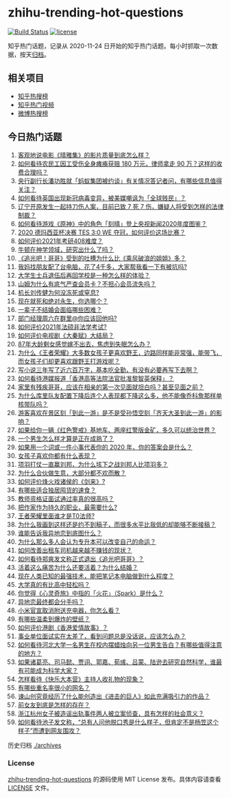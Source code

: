 # zhihu-trending-hot-questions

[![Build Status](https://github.com/justjavac/zhihu-trending-hot-questions/workflows/ci/badge.svg?branch=master)](https://github.com/justjavac/zhihu-trending-hot-questions/actions)
[![license](https://img.shields.io/github/license/justjavac/zhihu-trending-hot-questions)](https://github.com/justjavac/zhihu-trending-hot-questions/blob/master/LICENSE)

知乎热门话题，记录从 2020-11-24 日开始的知乎热门话题。每小时抓取一次数据，按天[归档](./archives)。

## 相关项目

- [知乎热搜榜](https://github.com/justjavac/zhihu-trending-top-search)
- [知乎热门视频](https://github.com/justjavac/zhihu-trending-hot-video)
- [微博热搜榜](https://github.com/justjavac/weibo-trending-hot-search)

## 今日热门话题

<!-- BEGIN -->
<!-- 最后更新时间 Mon Dec 28 2020 03:14:46 GMT+0800 (CST) -->
1. [客观地说电影《晴雅集》的影片质量到底怎么样？](https://www.zhihu.com/question/436379457)
1. [如何看待农民工因工受伤全身瘫痪获赔 180 万元，律师拿走 90 万？这样的收费合理吗？](https://www.zhihu.com/question/436628220)
1. [央行副行长潘功胜就「蚂蚁集团被约谈」有关情况答记者问，有哪些信息值得关注？](https://www.zhihu.com/question/436704650)
1. [如何看待英国出现新冠病毒变异，被美媒嘲讽为「全球贱民」？](https://www.zhihu.com/question/436090381)
1. [辽宁开原发生一起持刀伤人案，目前已致 7 死 7 伤，嫌疑人将受到怎样的法律制裁？](https://www.zhihu.com/question/436696938)
1. [如何看待游戏《原神》中的角色「刻晴」登上央视新闻2020年度图鉴？](https://www.zhihu.com/question/436689326)
1. [2020 德玛西亚杯决赛 TES 3:0 WE 夺冠，如何评价这场比赛？](https://www.zhihu.com/question/436746897)
1. [如何评价2021年考研408难度？](https://www.zhihu.com/question/436728345)
1. [牛顿在神学领域，研究出什么了吗？](https://www.zhihu.com/question/407523959)
1. [《追光吧！哥哥》受到的吐槽为什么比《乘风破浪的姐姐》多？](https://www.zhihu.com/question/434881151)
1. [我妈找朋友配了台电脑，花了4千多，大家帮我看一下有被坑吗?](https://www.zhihu.com/question/435575023)
1. [大学生士兵退伍后再回学校是一种怎么样的体验？](https://www.zhihu.com/question/34000535)
1. [山姆为什么有底气严查会员卡？不担心会员流失吗？](https://www.zhihu.com/question/435214414)
1. [机长刘传健为何没冻死或窒息?](https://www.zhihu.com/question/434556032)
1. [现在就死和绝对永生，你选哪个？](https://www.zhihu.com/question/436232952)
1. [一辈子不结婚会面临哪些困难？](https://www.zhihu.com/question/424799240)
1. [部门经理周六在群里@你应该回他吗?](https://www.zhihu.com/question/436590282)
1. [如何评价2021年法硕非法学考试?](https://www.zhihu.com/question/436683897)
1. [如何评价电视剧《大秦赋》大结局？](https://www.zhihu.com/question/436619706)
1. [87年大龄剩女感觉嫁不出去，焦虑到失眠怎么办？](https://www.zhihu.com/question/434712309)
1. [为什么《王者荣耀》大多数女孩子更喜欢野王，边路同样能非常强，能带飞，而女孩子们却更喜欢跟野王打游戏呢？](https://www.zhihu.com/question/435316570)
1. [写小说三年写了近六百万字，基本吃全勤，有没有必要再写下去啊？](https://www.zhihu.com/question/436659113)
1. [如何看待港媒报道「香港高等法院法官批准黎智英保释」？](https://www.zhihu.com/question/436145829)
1. [家里有残疾哥哥，应该在相亲的第一次见面就坦白吗？甚至见面之前？](https://www.zhihu.com/question/416657614)
1. [为什么库里队友配置下降后连个人表现都下降这么多，他不能像乔科詹那样单核带队吗？](https://www.zhihu.com/question/436237650)
1. [游客喜欢在景区刻「到此一游」是不是受孙悟空刻「齐天大圣到此一游」的影响？](https://www.zhihu.com/question/436027668)
1. [如果给你一辆《红色警戒》基地车、两座红警版金矿，多久可以统治世界？](https://www.zhihu.com/question/433004669)
1. [一个男生怎么样才算是正在成熟了？](https://www.zhihu.com/question/431134549)
1. [如果用一个词或一件小事代表你的 2020 年，你的答案会是什么？](https://www.zhihu.com/question/436154205)
1. [女孩子喜欢你都有什么表现？](https://www.zhihu.com/question/382019157)
1. [项羽打仗一直赢刘邦，为什么垓下之战刘邦人比项羽多？](https://www.zhihu.com/question/436211556)
1. [为什么合伙做生意，大部分都不欢而散？](https://www.zhihu.com/question/297941968)
1. [如何评价烽火戏诸侯的《剑来》?](https://www.zhihu.com/question/335960527)
1. [有哪些适合独居囤货的速食？](https://www.zhihu.com/question/56232173)
1. [教师资格证面试通过率真的很高吗？](https://www.zhihu.com/question/435289719)
1. [把作家作为持久的职业，最需要什么?](https://www.zhihu.com/question/436226715)
1. [王者荣耀里面谁才是T0法师?](https://www.zhihu.com/question/399901238)
1. [为什么我画到这样还是约不到稿子，而很多水平比我低的却能够不断接稿？](https://www.zhihu.com/question/436328775)
1. [谁能告诉我异地恋到底图什么？](https://www.zhihu.com/question/304440293)
1. [为什么那么多人会认为专升本可以改变自己的命运？](https://www.zhihu.com/question/359514329)
1. [如何改善出租车司机越来越不赚钱的现状？](https://www.zhihu.com/question/432136728)
1. [如何看待郑爽发文称正式退出《追光吧哥哥》？](https://www.zhihu.com/question/436647961)
1. [活着这么痛苦为什么还要活着？为什么结婚？](https://www.zhihu.com/question/435676289)
1. [现在人类已知的最强技术，能把笔记本电脑做到什么程度？](https://www.zhihu.com/question/436171724)
1. [大学真的有比高中轻松吗？](https://www.zhihu.com/question/434248568)
1. [你觉得《心灵奇旅》中指的「火花」（Spark）是什么？](https://www.zhihu.com/question/436629726)
1. [异地恋最终都会分手吗？](https://www.zhihu.com/question/435531378)
1. [小米官宣取消附送充电器，你怎么看？](https://www.zhihu.com/question/436547020)
1. [有哪些温柔到爆炸的壁纸？](https://www.zhihu.com/question/390884459)
1. [如何评价港剧《香港爱情故事》？](https://www.zhihu.com/question/434165506)
1. [事业单位面试实在太差了，看到问题总是没话说，应该怎么办？](https://www.zhihu.com/question/321871780)
1. [如何看待河北大学一名男生在校内摆蜡烛向另一位男生告白？有哪些值得注意的地方？](https://www.zhihu.com/question/436619637)
1. [如果诸葛亮、司马懿、贾诩、郭嘉、荀彧、吕蒙、陆逊去研究自然科学，谁最有可能成为科学大家？](https://www.zhihu.com/question/28186076)
1. [怎样看待《快乐大本营》主持人收礼物的现象？](https://www.zhihu.com/question/436178826)
1. [有哪些重名率很小的网名？](https://www.zhihu.com/question/371252088)
1. [谏山创究竟经历了什么能创造出《进击的巨人》如此充满吸引力的作品？](https://www.zhihu.com/question/61275373)
1. [前女友到底是怎样的存在？](https://www.zhihu.com/question/319637812)
1. [浙江杭州女子被造谣出轨事件两人被立案侦查，具有怎样的社会意义？](https://www.zhihu.com/question/436672203)
1. [如何看待池子发文称，“总有人问他脱口秀是什么样子，但肯定不是杨笠这个样子”而遭到网友围攻？](https://www.zhihu.com/question/436555197)
<!-- END -->

历史归档 [./archives](./archives)

### License

[zhihu-trending-hot-questions](https://github.com/justjavac/zhihu-trending-hot-questions) 的源码使用 MIT License 发布。具体内容请查看 [LICENSE](./LICENSE) 文件。
